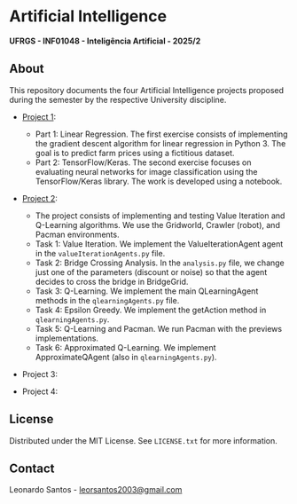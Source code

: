 # Artificial Intelligence

**UFRGS - INF01048 - Inteligência Artificial - 2025/2**

## About

This repository documents the four Artificial Intelligence projects proposed during the semester by the respective University discipline.

* [Project 1](https://github.com/leosantos2003/Artificial-Intelligence/tree/main/trabalho_1_ia):
   * Part 1: Linear Regression. The first exercise consists of implementing the gradient descent algorithm for linear regression in Python 3. The goal is to predict farm prices using a fictitious dataset.
   * Part 2: TensorFlow/Keras. The second exercise focuses on evaluating neural networks for image classification using the TensorFlow/Keras library. The work is developed using a notebook.
  
* [Project 2](https://github.com/leosantos2003/Artificial-Intelligence/tree/main/trabalho_2_ia):
   * The project consists of implementing and testing Value Iteration and Q-Learning algorithms. We use the Gridworld, Crawler (robot), and Pacman environments.
   * Task 1: Value Iteration. We implement the ValueIterationAgent agent in the `valueIterationAgents.py` file.
   * Task 2: Bridge Crossing Analysis. In the `analysis.py` file, we change just one of the parameters (discount or noise) so that the agent decides to cross the bridge in BridgeGrid.
   * Task 3: Q-Learning. We implement the main QLearningAgent methods in the `qlearningAgents.py` file.
   * Task 4: Epsilon Greedy. We implement the getAction method in `qlearningAgents.py`.
   * Task 5: Q-Learning and Pacman. We run Pacman with the previews implementations.
   * Task 6: Approximated Q-Learning. We implement ApproximateQAgent (also in `qlearningAgents.py`).

* Project 3:

* Project 4:

## License

Distributed under the MIT License. See `LICENSE.txt` for more information.

## Contact

Leonardo Santos - <leorsantos2003@gmail.com>
